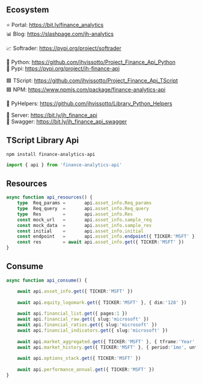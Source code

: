 ## Ecosystem

⭐ Portal:     https://bit.ly/finance_analytics  
📊 Blog:       https://slashpage.com/jh-analytics  

📈 Softrader:  https://pypi.org/project/softrader  

🐍 Python:     https://github.com/jhvissotto/Project_Finance_Api_Python  
🐍 Pypi:       https://pypi.org/project/jh-finance-api  

🟦 TScript:    https://github.com/jhvissotto/Project_Finance_Api_TScript  
🟦 NPM:        https://www.npmjs.com/package/finance-analytics-api  

🧮 PyHelpers:  https://github.com/jhvissotto/Library_Python_Helpers  

🔌 Server:     https://bit.ly/jh_finance_api  
🔌 Swagger:    https://bit.ly/jh_finance_api_swagger  



## TScript Library Api 
```
npm install finance-analytics-api
```
```ts
import { api } from 'finance-analytics-api'
```


## Resources
```ts
async function api_resources() {
    type  Req_params =       api.asset_info.Req_params
    type  Req_query  =       api.asset_info.Req_query
    type  Res        =       api.asset_info.Res
    const mock_url   =       api.asset_info.sample_req
    const mock_data  =       api.asset_info.sample_res 
    const initial    =       api.asset_info.initial
    const endpoint   =       api.asset_info.endpoint({ TICKER:'MSFT' })
    const res        = await api.asset_info.get({ TICKER:'MSFT' })
}
```


## Consume
```ts
async function api_consume() {

    await api.asset_info.get({ TICKER:'MSFT' })
    
    await api.equity_logomark.get({ TICKER:'MSFT' }, { dim:'128' })
    
    await api.financial_list.get({ pages:1 })
    await api.financial_raw.get({ slug:'microsoft' })
    await api.financial_ratios.get({ slug:'microsoft' })
    await api.financial_indicators.get({ slug:'microsoft' })
    
    await api.market_aggregated.get({ TICKER:'MSFT' }, { tframe:'Year', until:'max', asc:false })
    await api.market_history.get({ TICKER:'MSFT' }, { period:'1mo', until:'max' })
    
    await api.options_stack.get({ TICKER:'MSFT' })
    
    await api.performance_annual.get({ TICKER:'MSFT' })
}
```
